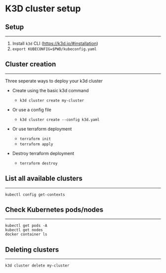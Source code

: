 # K3D cluster setup 


## Setup 
---
1. Install `k3d` CLI (https://k3d.io/#installation)
2. `export KUBECONFIG=$PWD/kubeconfig.yaml`


## Cluster creation
---
Three seperate ways to deploy your k3d cluster
* Create using the basic k3d command
    - `k3d cluster create my-cluster`

* Or use a config file
    - `k3d cluster create --config k3d.yaml`

* Or use terraform deployment
    - `terraform init`
    - `terraform apply`

* Destroy terraform deployment
    - `terraform destroy`
    
## List all available clusters
---
```
kubectl config get-contexts
```


## Check Kubernetes pods/nodes
---
```
kubectl get pods -A
kubectl get nodes
docker container ls
```


## Deleting clusters
---
```
k3d cluster delete my-cluster
```



